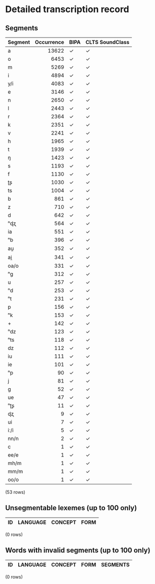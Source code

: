 
# Detailed transcription record

## Segments

| Segment | Occurrence | BIPA | CLTS SoundClass |
|:----------|-------------:|:-------|:------------------|
| a | 13622 | ✓ | ✓ |
| o | 6453 | ✓ | ✓ |
| m | 5269 | ✓ | ✓ |
| i | 4894 | ✓ | ✓ |
| y/i | 4083 | ✓ | ✓ |
| e | 3146 | ✓ | ✓ |
| n | 2650 | ✓ | ✓ |
| l | 2443 | ✓ | ✓ |
| r | 2364 | ✓ | ✓ |
| k | 2351 | ✓ | ✓ |
| v | 2241 | ✓ | ✓ |
| h | 1965 | ✓ | ✓ |
| t | 1939 | ✓ | ✓ |
| ŋ | 1423 | ✓ | ✓ |
| s | 1193 | ✓ | ✓ |
| f | 1130 | ✓ | ✓ |
| ʈʂ | 1030 | ✓ | ✓ |
| ts | 1004 | ✓ | ✓ |
| b | 861 | ✓ | ✓ |
| z | 710 | ✓ | ✓ |
| d | 642 | ✓ | ✓ |
| ⁿɖʐ | 564 | ✓ | ✓ |
| ia | 551 | ✓ | ✓ |
| ⁿb | 396 | ✓ | ✓ |
| au̯ | 352 | ✓ | ✓ |
| ai̯ | 341 | ✓ | ✓ |
| oa/o | 331 | ✓ | ✓ |
| ⁿg | 312 | ✓ | ✓ |
| u | 257 | ✓ | ✓ |
| ⁿd | 253 | ✓ | ✓ |
| ⁿt | 231 | ✓ | ✓ |
| p | 156 | ✓ | ✓ |
| ⁿk | 153 | ✓ | ✓ |
| + | 142 | ✓ | ✓ |
| ⁿdz | 123 | ✓ | ✓ |
| ⁿts | 118 | ✓ | ✓ |
| dz | 112 | ✓ | ✓ |
| iu | 111 | ✓ | ✓ |
| ie | 101 | ✓ | ✓ |
| ⁿp | 90 | ✓ | ✓ |
| j | 81 | ✓ | ✓ |
| g | 52 | ✓ | ✓ |
| ue | 47 | ✓ | ✓ |
| ⁿʈʂ | 11 | ✓ | ✓ |
| ɖʐ | 9 | ✓ | ✓ |
| ui | 7 | ✓ | ✓ |
| iː/i | 5 | ✓ | ✓ |
| nn/n | 2 | ✓ | ✓ |
| c | 1 | ✓ | ✓ |
| ee/e | 1 | ✓ | ✓ |
| mh/m | 1 | ✓ | ✓ |
| mm/m | 1 | ✓ | ✓ |
| oo/o | 1 | ✓ | ✓ |

(53 rows)



## Unsegmentable lexemes (up to 100 only)

| ID | LANGUAGE | CONCEPT | FORM |
|------|------------|-----------|--------|

(0 rows)



## Words with invalid segments (up to 100 only)

| ID | LANGUAGE | CONCEPT | FORM | SEGMENTS |
|------|------------|-----------|--------|------------|

(0 rows)


